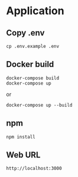 # Application

## Copy .env
```
cp .env.example .env
```

## Docker build
```
docker-compose build
docker-compose up
```
or
```
docker-compose up --build
```

## npm
```
npm install

```

## Web URL
```
http://localhost:3000
```